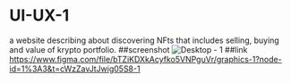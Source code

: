 # UI-UX-1
a website describing about discovering NFts that includes selling, buying and value of krypto portfolio. 
##screenshot
![Desktop - 1](https://user-images.githubusercontent.com/130703443/231883576-95c5d7d0-2b5c-4354-8681-c931448852d6.png) 
##link
https://www.figma.com/file/bTZiKDXkAcyfko5VNPguVr/graphics-1?node-id=1%3A3&t=cWzZavJtJwig05S8-1
